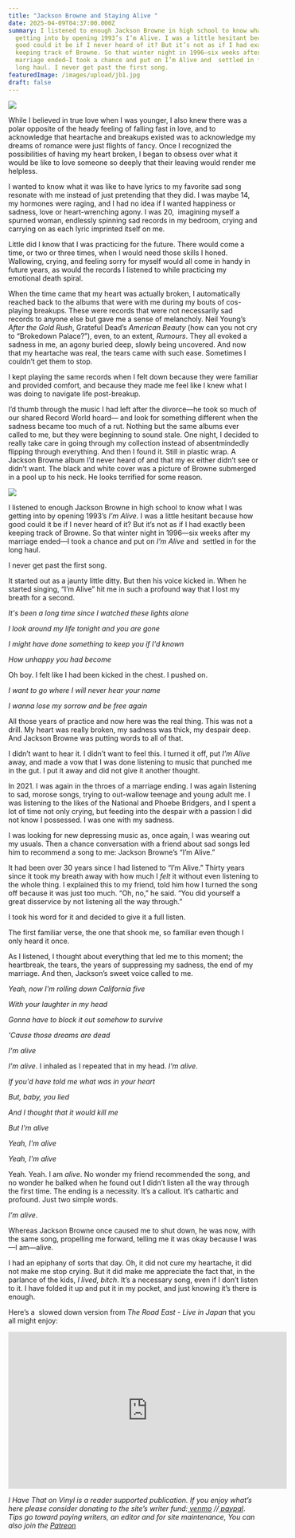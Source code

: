 ```yaml
---
title: "Jackson Browne and Staying Alive "
date: 2025-04-09T04:37:00.000Z
summary: I listened to enough Jackson Browne in high school to know what I was
  getting into by opening 1993’s I’m Alive. I was a little hesitant because how
  good could it be if I never heard of it? But it’s not as if I had exactly been
  keeping track of Browne. So that winter night in 1996—six weeks after my
  marriage ended—I took a chance and put on I’m Alive and  settled in for the
  long haul. I never get past the first song.
featuredImage: /images/upload/jb1.jpg
draft: false
---
```

![](/images/upload/jb1.jpg)

While I believed in true love when I was younger, I also knew there was a polar opposite of the heady feeling of falling fast in love, and to acknowledge that heartache and breakups existed was to acknowledge my dreams of romance were just flights of fancy. Once I recognized the possibilities of having my heart broken, I began to obsess over what it would be like to love someone so deeply that their leaving would render me helpless. 

I wanted to know what it was like to have lyrics to my favorite sad song resonate with me instead of just pretending that they did. I was maybe 14, my hormones were raging, and I had no idea if I wanted happiness or sadness, love or heart-wrenching agony. I was 20,  imagining myself a spurned woman, endlessly spinning sad records in my bedroom, crying and carrying on as each lyric imprinted itself on me. 

Little did I know that I was practicing for the future. There would come a time, or two or three times, when I would need those skills I honed. Wallowing, crying, and feeling sorry for myself would all come in handy in future years, as would the records I listened to while practicing my emotional death spiral. 

When the time came that my heart was actually broken, I automatically reached back to the albums that were with me during my bouts of cos-playing breakups. These were records that were not necessarily sad records to anyone else but gave me a sense of melancholy. Neil Young’s *After the Gold Rush*, Grateful Dead’s *American Beauty* (how can you not cry to “Brokedown Palace?”), even, to an extent, *Rumours*. They all evoked a sadness in me, an agony buried deep, slowly being uncovered. And now that my heartache was real, the tears came with such ease. Sometimes I couldn’t get them to stop.

I kept playing the same records when I felt down because they were familiar and provided comfort, and because they made me feel like I knew what I was doing to navigate life post-breakup.

I’d thumb through the music I had left after the divorce—he took so much of our shared Record World hoard— and look for something different when the sadness became too much of a rut. Nothing but the same albums ever called to me, but they were beginning to sound stale. One night, I decided to really take care in going through my collection instead of absentmindedly flipping through everything. And then I found it. Still in plastic wrap. A Jackson Browne album I’d never heard of and that my ex either didn’t see or didn’t want. The black and white cover was a picture of Browne submerged in a pool up to his neck. He looks terrified for some reason. 

![](/images/upload/jb2.jpg)

I listened to enough Jackson Browne in high school to know what I was getting into by opening 1993’s *I’m Alive*. I was a little hesitant because how good could it be if I never heard of it? But it’s not as if I had exactly been keeping track of Browne. So that winter night in 1996—six weeks after my marriage ended—I took a chance and put on *I’m Alive* and  settled in for the long haul.

I never get past the first song. 

It started out as a jaunty little ditty. But then his voice kicked in. When he started singing, “I’m Alive” hit me in such a profound way that I lost my breath for a second.

*It's been a long time since I watched these lights alone*

*I look around my life tonight and you are gone*

*I might have done something to keep you if I'd known*

*How unhappy you had become*

Oh boy. I felt like I had been kicked in the chest. I pushed on.

*I want to go where I will never hear your name*

*I wanna lose my sorrow and be free again*

All those years of practice and now here was the real thing. This was not a drill. My heart was really broken, my sadness was thick, my despair deep. And Jackson Browne was putting words to all of that.

I didn’t want to hear it. I didn’t want to feel this. I turned it off, put *I’m Alive* away, and made a vow that I was done listening to music that punched me in the gut. I put it away and did not give it another thought. 

In 2021. I was again in the throes of a marriage ending. I was again listening to sad, morose songs, trying to out-wallow teenage and young adult me. I was listening to the likes of the National and Phoebe Bridgers, and I spent a lot of time not only crying, but feeding into the despair with a passion I did not know I possessed. I was one with my sadness. 

I was looking for new depressing music as, once again, I was wearing out my usuals. Then a chance conversation with a friend about sad songs led him to recommend a song to me: Jackson Browne’s “I’m Alive.”

It had been over 30 years since I had listened to “I’m Alive.” Thirty years since it took my breath away with how much I *felt* it without even listening to the whole thing. I explained this to my friend, told him how I turned the song off because it was just too much. “Oh, no,” he said. “You did yourself a great disservice by not listening all the way through.” 

I took his word for it and decided to give it a full listen.

The first familiar verse, the one that shook me, so familiar even though I only heard it once. 

As I listened, I thought about everything that led me to this moment; the heartbreak, the tears, the years of suppressing my sadness, the end of my marriage. And then, Jackson’s sweet voice called to me.

*Yeah, now I'm rolling down California five*

*With your laughter in my head*

*Gonna have to block it out somehow to survive*

*'Cause those dreams are dead*

*I'm alive*

*I’m alive*. I inhaled as I repeated that in my head. *I’m* *alive*.

*If you'd have told me what was in your heart*

*But, baby, you lied*

*And I thought that it would kill me*

*But I'm alive*

*Yeah, I'm alive*

*Yeah, I'm alive*

Yeah. Yeah. I am *alive*. No wonder my friend recommended the song, and no wonder he balked when he found out I didn’t listen all the way through the first time. The ending is a necessity. It’s a callout. It’s cathartic and profound. Just two simple words. 

*I’m alive*.

Whereas Jackson Browne once caused me to shut down, he was now, with the same song, propelling me forward, telling me it was okay because I was—I am—alive.

I had an epiphany of sorts that day. Oh, it did not cure my heartache, it did not make me stop crying. But it did make me appreciate the fact that, in the parlance of the kids, *I lived, bitch*. It’s a necessary song, even if I don’t listen to it. I have folded it up and put it in my pocket, and just knowing it’s there is enough.

Here’s a  slowed down version from *The Road East - Live in Japan* that you all might enjoy:

<iframe width="560" height="315" src="https://www.youtube.com/embed/50zeHKiazVc?si=vqga6d3flkMfSMjE" title="YouTube video player" frameborder="0" allow="accelerometer; autoplay; clipboard-write; encrypted-media; gyroscope; picture-in-picture; web-share" referrerpolicy="strict-origin-when-cross-origin" allowfullscreen></iframe>

*I Have That on Vinyl is a reader supported publication. If you enjoy what’s here please consider donating to the site’s writer fund:[ venmo](https://account.venmo.com/u/Michele-Catalano2659) //[ paypal](https://www.paypal.com/paypalme/goingitaloneny?country.x=US&locale.x=en_US)*. *Tips go toward paying writers, an editor and for site maintenance, You can also join the [Patreon](https://www.patreon.com/c/IHaveThatonVinyl)*
